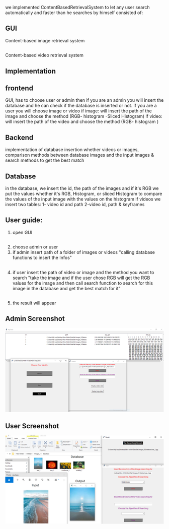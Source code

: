 we implemented ContentBasedRetrievalSystem to let any user search automatically and faster than he searches by himself 
consisted of:
## GUI 
Content-based image retrieval system
##
Content-based video retrieval system
##  Implementation
## frontend
GUI, has to choose user or admin then if you are an admin you will insert the database and he can check if the database is inserted or not.
if you are a user you will choose image or video
if image:
will insert the path of the image and choose the method (RGB- histogram -Sliced Histogram)
if video:
will insert the path of the video and choose the method (RGB- histogram )

## Backend 

implementation of database insertion whether videos or images, comparison methods between database images and the input images & search methods to get the best match 

## Database
 in the database, we insert the id, the path of the images and if it's RGB we put the values whether it's RGB, Histogram, or sliced Histogram to compare the values of the input image with the values on the histogram 
if videos we insert two tables:
1- video id and path
2-video id, path & keyframes

## User guide:

1. open GUI
##
2. choose admin or user
3. if admin insert path of a folder of images or videos "calling database functions to insert the Infos"
##
4. if user insert the path of video or image and the method you want to search 
"take the image and if the user chose RGB will get the RGB values for the image and then call search function to search for this image in the database and get the best match for it"
##
5. the result will appear 

## Admin Screenshot
![Admin](https://github.com/alymostafa1/ContentBasedRetrivalSystem/blob/main/screenshots/admin.PNG)


## User Screenshot
![User](https://github.com/alymostafa1/ContentBasedRetrivalSystem/blob/main/screenshots/user1.PNG)




